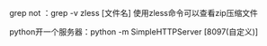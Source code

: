 grep not ：grep -v 
zless [文件名] 使用zless命令可以查看zip压缩文件

python开一个服务器：python -m SimpleHTTPServer [8097(自定义)]

